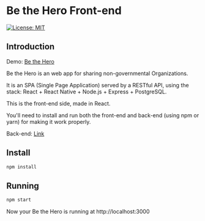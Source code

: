 # Be the Hero Front-end

[![License: MIT](https://img.shields.io/badge/License-MIT-yellow.svg)](https://opensource.org/licenses/MIT)

## Introduction

Demo: [Be the Hero](https://be-the-hero-front-end.vercel.app/)

Be the Hero is an web app for sharing non-governmental Organizations.

It is an SPA (Single Page Application) served by a RESTful API, using the stack: React + React Native + Node.js + Express + PostgreSQL.

This is the front-end side, made in React.

You'll need to install and run both the front-end and back-end (using npm or yarn) for making it work properly.

Back-end: [Link](https://github.com/pedrorfigueiredo/be-the-hero-back-end)

## Install

```sh
npm install
```

## Running

```sh
npm start
```

Now your Be the Hero is running at http://localhost:3000
